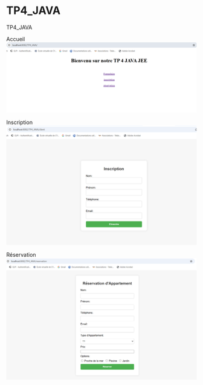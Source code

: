 # TP4_JAVA
TP4_JAVA

Accueil
![Alt text](src/main/webapp/resources/readme.png "Accuel")

Inscription
![Alt text](src/main/webapp/resources/inscription.png "Accuel")

Réservation
![Alt text](src/main/webapp/resources/reservation.png "Accuel")

